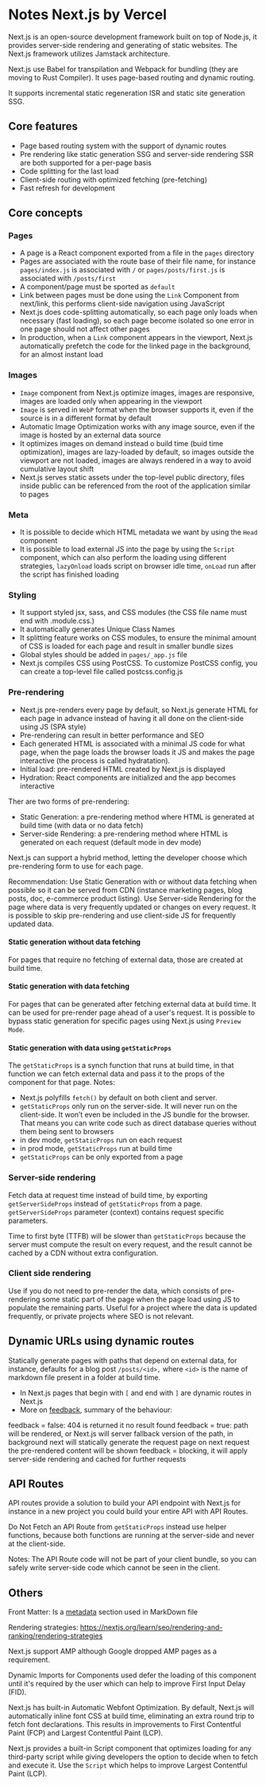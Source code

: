 # Notes Next.js by Vercel

Next.js is an open-source development framework built on top of Node.js, it provides server-side rendering and generating of static websites.
The Next.js framework utilizes Jamstack architecture.

Next.js use Babel for transpilation and Webpack for bundling (they are moving to Rust Compiler).
It uses page-based routing and dynamic routing.

It supports incremental static regeneration ISR and static site generation SSG.

## Core features

- Page based routing system with the support of dynamic routes
- Pre rendering like static generation SSG and server-side rendering SSR are both supported for a per-page basis
- Code splitting for the last load
- Client-side routing with optimized fetching (pre-fetching)
- Fast refresh for development

## Core concepts

### Pages

- A page is a React component exported from a file in the `pages` directory
- Pages are associated with the route base of their file name, for instance `pages/index.js` is associated with `/` or `pages/posts/first.js` is associated with `/posts/first`
- A component/page must be sported as `default`
- Link between pages must be done using the `Link` Component from next/link, this performs client-side navigation using JavaScript
- Next.js does code-splitting automatically, so each page only loads when necessary (fast loading), so each page become isolated so one error in one page should not affect other pages
- In production, when a `Link` component appears in the viewport, Next.js automatically prefetch the code for the linked page in the background, for an almost instant load

### Images

- `Image` component from Next.js optimize images, images are responsive, images are loaded only when appearing in the viewport
- `Image` is served in `WebP` format when the browser supports it, even if the source is in a different format by default
- Automatic Image Optimization works with any image source, even if the image is hosted by an external data source
- It optimizes images on demand instead o build time (buid time optimization), images are lazy-loaded by default, so images outside the viewport are not loaded, images are always rendered in a way to avoid cumulative layout shift
- Next.js serves static assets under the top-level public directory, files inside public can be referenced from the root of the application similar to pages

### Meta

- It is possible to decide which HTML metadata we want by using the `Head` component
- It is possible to load external JS into the page by using the `Script` component, which can also perform the loading using different strategies, `lazyOnload` loads script on browser idle time, `onLoad` run after the script has finished loading

### Styling

- It support styled jsx, sass, and CSS modules (the CSS file name must end with .module.css.)
- It automatically generates Unique Class Names
- It splitting feature works on CSS modules, to ensure the minimal amount of CSS is loaded for each page and result in smaller bundle sizes
- Global styles should be added in `pages/_app.js` file
- Next.js compiles CSS using PostCSS. To customize PostCSS config, you can create a top-level file called postcss.config.js

### Pre-rendering
- Next.js pre-renders every page by default, so Next.js generate HTML for each page in advance instead of having it all done on the client-side using JS (SPA style)
- Pre-rendering can result in better performance and SEO
- Each generated HTML is associated with a minimal JS code for what page, when the page loads the browser loads it JS and makes the page interactive (the process is called hydratation).
- Initial load: pre-rendered HTML created by Next.js is displayed
- Hydration: React components are initialized and the app becomes interactive

Ther are two forms of pre-rendering:
- Static Generation: a pre-rendering method where HTML is generated at build time (with data or no data fetch)
- Server-side Rendering: a pre-rendering method where HTML is generated on each request (default mode in dev mode)

Next.js can support a hybrid method, letting the developer choose which pre-rendering form to use for each page.

Recommendation:
Use Static Generation with or without data fetching when possible so it can be served from CDN (instance marketing pages, blog posts, doc, e-commerce product listing). Use Server-side Rendering for the page where data is very frequently updated or changes on every request. It is possible to skip pre-rendering and use client-side JS for frequently updated data.

#### Static generation without data fetching

For pages that require no fetching of external data, those are created at build time.

#### Static generation with data fetching

For pages that can be generated after fetching external data at build time. It can be used for pre-render page ahead of a user's request.
It is possible to bypass static generation for specific pages using Next.js using `Preview Mode`.

#### Static generation with data using `getStaticProps`

The `getStaticProps` is a synch function that runs at build time, in that function we can fetch external data and pass it to the props of the component for that page. Notes:

- Next.js polyfills `fetch()` by default on both client and server.
- `getStaticProps` only run on the server-side. It will never run on the client-side. It won’t even be included in the JS bundle for the browser. That means you can write code such as direct database queries without them being sent to browsers
- in dev mode, `getStaticProps` run on each request
- in prod mode, `getStaticProps` run at build time
- `getStaticProps` can be only exported from a page

### Server-side rendering

Fetch data at request time instead of build time, by exporting `getServerSideProps` instead of `getStaticProps` from a page.
`getServerSideProps` parameter (context) contains request specific parameters.

Time to first byte (TTFB) will be slower than `getStaticProps` because the server must compute the result on every request, and the result cannot be cached by a CDN without extra configuration.

### Client side rendering

Use if you do not need to pre-render the data, which consists of pre-rendering some static part of the page when the page load using JS to populate the remaining parts. Useful for a project where the data is updated frequently, or private projects where SEO is not relevant.

##  Dynamic URLs using dynamic routes

Statically generate pages with paths that depend on external data, for instance, defaults for a blog post `/posts/<id>,` where `<id>` is the name of markdown file present in a folder at build time.

- In Next.js pages that begin with `[` and end with `]` are dynamic routes in Next.js
- More on [feedback](https://nextjs.org/learn/basics/dynamic-routes/dynamic-routes-details), summary of the behaviour:

feedback = false: 404 is returned it no result found
feedback = true: path will be rendered, or Next.js will server fallback version of the path, in background next will statically generate the request page on next request the pre-rendered content will be shown
feedback = blocking, it will apply server-side rendering and cached for further requests
 
## API Routes

API routes provide a solution to build your API endpoint with Next.js for instance in a new project you could build your entire API with API Routes.
 
Do Not Fetch an API Route from `getStaticProps` instead use helper functions, because both functions are running at the server-side and never at the client-side.

Notes: The API Route code will not be part of your client bundle, so you can safely write server-side code which cannot be seen in the client.
 
## Others

Front Matter:
Is a [metadata](https://jekyllrb.com/docs/front-matter) section used in MarkDown file

Rendering strategies:
https://nextjs.org/learn/seo/rendering-and-ranking/rendering-strategies

Next.js support AMP although Google dropped AMP pages as a requirement.

Dynamic Imports for Components used defer the loading of this component until it's required by the user which can help to improve First Input Delay (FID). 

Next.js has built-in Automatic Webfont Optimization. By default, Next.js will automatically inline font CSS at build time, eliminating an extra round trip to fetch font declarations. This results in improvements to First Contentful Paint (FCP) and Largest Contentful Paint (LCP).

Next.js provides a built-in Script component that optimizes loading for any third-party script while giving developers the option to decide when to fetch and execute it. Use the `Script` which helps to improve Largest Contentful Paint (LCP).
